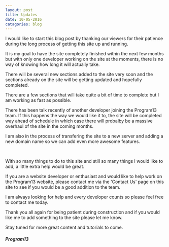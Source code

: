 ```yaml
---
layout: post
title: Updates
date: 10-05-2016
catagories: blog
---
```

<article>
<p>
I would like to start this blog post by thanking our viewers for their patience during the long process of getting this site up and running.</p>
<p>It is my goal to have the site completely finished within the next few months but with only one developer working on the site at the moments, there is no way of knowing how long it will actually take.</p>
<p>There will be several new sections added to the site very soon and the sections already on the site will be getting updated and hopefully completed.</p>
<p>There are a few sections that will take quite a bit of time to complete but I am working as fast as possible.</p>
<p>There has been talk recently of another developer joining the Program13 team. If this happens the way we would like it to, the site will be completed way ahead of schedule in which case there will probalby be a massive overhaul of the site in the coming months.</p>
<p>I am also in the process of transfering the site to a new server and adding a new domain name so we can add even more awesome features.</p>
<br/>
<p>With so many things to do to this site and still so many things I would like to add, a little extra help would be great.</p>
<p>If you are a website developer or enthusiast and would like to help work on the Program13 website, please contact me via the 'Contact Us' page on this site to see if you would be a good addition to the team.</p>
<p>I am always looking for help and every developer counts so please feel free to contact me today.</p>
<p>Thank you all again for being patient during construction and if you would like me to add something to the site please let me know.</p>
<p>Stay tuned for more great content and tutorials to come.</p>
<h5>Program13</h5>
